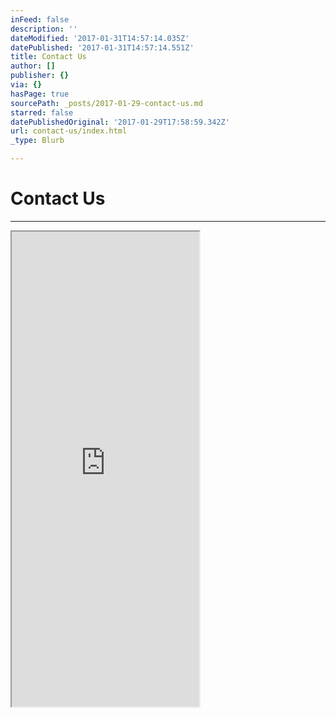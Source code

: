```yaml
---
inFeed: false
description: ''
dateModified: '2017-01-31T14:57:14.035Z'
datePublished: '2017-01-31T14:57:14.551Z'
title: Contact Us
author: []
publisher: {}
via: {}
hasPage: true
sourcePath: _posts/2017-01-29-contact-us.md
starred: false
datePublishedOriginal: '2017-01-29T17:58:59.342Z'
url: contact-us/index.html
_type: Blurb

---
```

# Contact Us

---

<iframe src="https://the-grid.github.io/ed-userhtml/?g=eJw9j8kKwjAYhF-l5G5SQStIo1SwLkihFhe81eRvEmuMJrF9fXeP3zAzzMSqsqWGwFlGkfT-6oaEcMMcFsaIM2BmNKmM1Y5wAqSbJotrvirYLevb6YD59uSieQaFXO97s_SQ7jf1ZlL1EueSbVPX-W5ZRKojSKOgfdWMQR-Bc-DU2zugoFXcS4oGUYgCCUpIT1E_fMJ71tFYDpaiJ-vSCnX5Wf7CNx-i0cqUXF0Exjgmn1OjB9vCSqo" height="760" style=""></iframe>